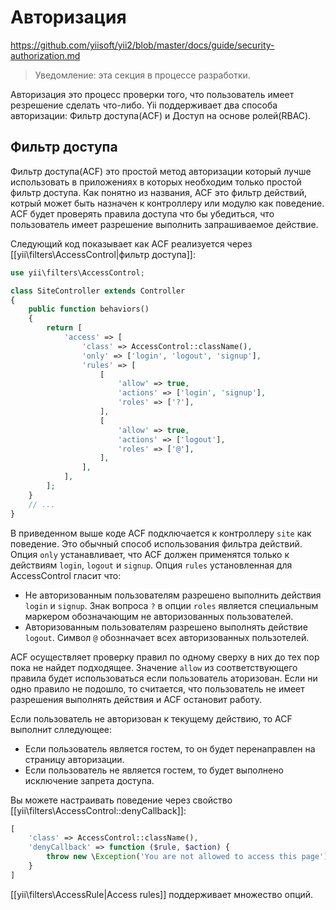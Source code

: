 Авторизация
===========
https://github.com/yiisoft/yii2/blob/master/docs/guide/security-authorization.md
> Уведомление: эта секция в процессе разработки.

Авторизация это процесс проверки того, что пользователь имеет резрешение сделать что-либо. Yii поддерживает два способа авторизации: Фильтр доступа(ACF) и Доступ на основе ролей(RBAC).

Фильтр доступа
--------------

Фильтр доступа(ACF) это простой метод авторизации который лучше использовать в приложениях в которых необходим только простой фильтр доступа. Как понятно из названия, ACF это фильтр действий, котрый может быть назначен к контроллеру или модулю как поведение. ACF будет проверять правила доступа что бы убедиться, что пользователь имеет разрешение выполнить запрашиваемое действие.

Следующий код показывает как ACF реализуется через [[yii\filters\AccessControl|фильтр доступа]]:

```php
use yii\filters\AccessControl;

class SiteController extends Controller
{
    public function behaviors()
    {
        return [
            'access' => [
                'class' => AccessControl::className(),
                'only' => ['login', 'logout', 'signup'],
                'rules' => [
                    [
                        'allow' => true,
                        'actions' => ['login', 'signup'],
                        'roles' => ['?'],
                    ],
                    [
                        'allow' => true,
                        'actions' => ['logout'],
                        'roles' => ['@'],
                    ],
                ],
            ],
        ];
    }
    // ...
}
```

В приведенном выше коде ACF подключается к контроллеру `site` как поведение. Это обычный способ использования фильтра действий. Опция `only` устанавливает, что ACF должен применятся только к действиям `login`, `logout` и `signup`. Опция `rules` установленная для AccessControl гласит что:
- Не авторизованным пользователям разрешено выполнить действия `login` и `signup`. Знак вопроса `?` в опции `roles` является специальным маркером обозначающим не авторизованных пользователей.
- Авторизованным пользователям разрешено выполнять действие `logout`. Символ `@` обознначает всех авторизованных пользотелей.

ACF осуществляет проверку правил по одному сверху в них до тех пор пока не найдет подходящее. Значение `allow` из соответствующего правила будет использоваться если пользователь аторизован. Если ни одно правило не подошло, то считается, что пользователь не имеет разрешения выполнять действия и ACF остановит работу.

Если пользователь не авторизован к текущему действию, то ACF выполнит слледующее:

* Если пользователь является гостем, то он будет перенаправлен на страницу авторизации.
* Если пользователь не является гостем, то будет выполнено исключение запрета доступа.

Вы можете настраивать поведение через свойство [[yii\filters\AccessControl::denyCallback]]:

```php
[
    'class' => AccessControl::className(),
    'denyCallback' => function ($rule, $action) {
        throw new \Exception('You are not allowed to access this page');
    }
]
```

[[yii\filters\AccessRule|Access rules]] поддерживает множество опций.








